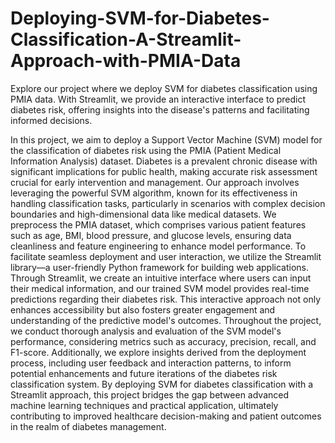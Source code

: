 # Deploying-SVM-for-Diabetes-Classification-A-Streamlit-Approach-with-PMIA-Data
Explore our project where we deploy SVM for diabetes classification using PMIA data. With Streamlit, we provide an interactive interface to predict diabetes risk, offering insights into the disease's patterns and facilitating informed decisions.

In this project, we aim to deploy a Support Vector Machine (SVM) model for the classification of diabetes risk using the PMIA (Patient Medical Information Analysis) dataset. Diabetes is a prevalent chronic disease with significant implications for public health, making accurate risk assessment crucial for early intervention and management.
Our approach involves leveraging the powerful SVM algorithm, known for its effectiveness in handling classification tasks, particularly in scenarios with complex decision boundaries and high-dimensional data like medical datasets. We preprocess the PMIA dataset, which comprises various patient features such as age, BMI, blood pressure, and glucose levels, ensuring data cleanliness and feature engineering to enhance model performance.
To facilitate seamless deployment and user interaction, we utilize the Streamlit library—a user-friendly Python framework for building web applications. Through Streamlit, we create an intuitive interface where users can input their medical information, and our trained SVM model provides real-time predictions regarding their diabetes risk. This interactive approach not only enhances accessibility but also fosters greater engagement and understanding of the predictive model's outcomes.
Throughout the project, we conduct thorough analysis and evaluation of the SVM model's performance, considering metrics such as accuracy, precision, recall, and F1-score. Additionally, we explore insights derived from the deployment process, including user feedback and interaction patterns, to inform potential enhancements and future iterations of the diabetes risk classification system.
By deploying SVM for diabetes classification with a Streamlit approach, this project bridges the gap between advanced machine learning techniques and practical application, ultimately contributing to improved healthcare decision-making and patient outcomes in the realm of diabetes management.
